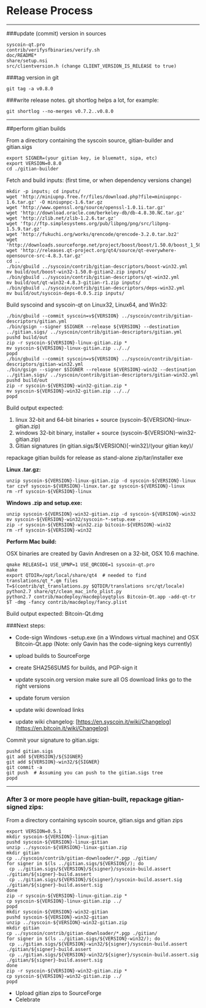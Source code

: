 Release Process
====================

* * *

###update (commit) version in sources


	syscoin-qt.pro
	contrib/verifysfbinaries/verify.sh
	doc/README*
	share/setup.nsi
	src/clientversion.h (change CLIENT_VERSION_IS_RELEASE to true)

###tag version in git

	git tag -a v0.8.0

###write release notes. git shortlog helps a lot, for example:

	git shortlog --no-merges v0.7.2..v0.8.0

* * *

##perform gitian builds

 From a directory containing the syscoin source, gitian-builder and gitian.sigs
  
	export SIGNER=(your gitian key, ie bluematt, sipa, etc)
	export VERSION=0.8.0
	cd ./gitian-builder

 Fetch and build inputs: (first time, or when dependency versions change)

	mkdir -p inputs; cd inputs/
	wget 'http://miniupnp.free.fr/files/download.php?file=miniupnpc-1.6.tar.gz' -O miniupnpc-1.6.tar.gz
	wget 'http://www.openssl.org/source/openssl-1.0.1i.tar.gz'
	wget 'http://download.oracle.com/berkeley-db/db-4.8.30.NC.tar.gz'
	wget 'http://zlib.net/zlib-1.2.6.tar.gz'
	wget 'ftp://ftp.simplesystems.org/pub/libpng/png/src/libpng-1.5.9.tar.gz'
	wget 'http://fukuchi.org/works/qrencode/qrencode-3.2.0.tar.bz2'
	wget 'http://downloads.sourceforge.net/project/boost/boost/1.50.0/boost_1_50_0.tar.bz2'
	wget 'http://releases.qt-project.org/qt4/source/qt-everywhere-opensource-src-4.8.3.tar.gz'
	cd ..
	./bin/gbuild ../syscoin/contrib/gitian-descriptors/boost-win32.yml
	mv build/out/boost-win32-1.50.0-gitian2.zip inputs/
	./bin/gbuild ../syscoin/contrib/gitian-descriptors/qt-win32.yml
	mv build/out/qt-win32-4.8.3-gitian-r1.zip inputs/
	./bin/gbuild ../syscoin/contrib/gitian-descriptors/deps-win32.yml
	mv build/out/syscoin-deps-0.0.5.zip inputs/

 Build syscoind and syscoin-qt on Linux32, Linux64, and Win32:
  
	./bin/gbuild --commit syscoin=v${VERSION} ../syscoin/contrib/gitian-descriptors/gitian.yml
	./bin/gsign --signer $SIGNER --release ${VERSION} --destination ../gitian.sigs/ ../syscoin/contrib/gitian-descriptors/gitian.yml
	pushd build/out
	zip -r syscoin-${VERSION}-linux-gitian.zip *
	mv syscoin-${VERSION}-linux-gitian.zip ../../
	popd
	./bin/gbuild --commit syscoin=v${VERSION} ../syscoin/contrib/gitian-descriptors/gitian-win32.yml
	./bin/gsign --signer $SIGNER --release ${VERSION}-win32 --destination ../gitian.sigs/ ../syscoin/contrib/gitian-descriptors/gitian-win32.yml
	pushd build/out
	zip -r syscoin-${VERSION}-win32-gitian.zip *
	mv syscoin-${VERSION}-win32-gitian.zip ../../
	popd

  Build output expected:

  1. linux 32-bit and 64-bit binaries + source (syscoin-${VERSION}-linux-gitian.zip)
  2. windows 32-bit binary, installer + source (syscoin-${VERSION}-win32-gitian.zip)
  3. Gitian signatures (in gitian.sigs/${VERSION}[-win32]/(your gitian key)/

repackage gitian builds for release as stand-alone zip/tar/installer exe

**Linux .tar.gz:**

	unzip syscoin-${VERSION}-linux-gitian.zip -d syscoin-${VERSION}-linux
	tar czvf syscoin-${VERSION}-linux.tar.gz syscoin-${VERSION}-linux
	rm -rf syscoin-${VERSION}-linux

**Windows .zip and setup.exe:**

	unzip syscoin-${VERSION}-win32-gitian.zip -d syscoin-${VERSION}-win32
	mv syscoin-${VERSION}-win32/syscoin-*-setup.exe .
	zip -r syscoin-${VERSION}-win32.zip bitcoin-${VERSION}-win32
	rm -rf syscoin-${VERSION}-win32

**Perform Mac build:**

  OSX binaries are created by Gavin Andresen on a 32-bit, OSX 10.6 machine.

	qmake RELEASE=1 USE_UPNP=1 USE_QRCODE=1 syscoin-qt.pro
	make
	export QTDIR=/opt/local/share/qt4  # needed to find translations/qt_*.qm files
	T=$(contrib/qt_translations.py $QTDIR/translations src/qt/locale)
	python2.7 share/qt/clean_mac_info_plist.py
	python2.7 contrib/macdeploy/macdeployqtplus Bitcoin-Qt.app -add-qt-tr $T -dmg -fancy contrib/macdeploy/fancy.plist

 Build output expected: Bitcoin-Qt.dmg

###Next steps:

* Code-sign Windows -setup.exe (in a Windows virtual machine) and
  OSX Bitcoin-Qt.app (Note: only Gavin has the code-signing keys currently)

* upload builds to SourceForge

* create SHA256SUMS for builds, and PGP-sign it

* update syscoin.org version
  make sure all OS download links go to the right versions

* update forum version

* update wiki download links

* update wiki changelog: [https://en.syscoin.it/wiki/Changelog](https://en.bitcoin.it/wiki/Changelog)

Commit your signature to gitian.sigs:

	pushd gitian.sigs
	git add ${VERSION}/${SIGNER}
	git add ${VERSION}-win32/${SIGNER}
	git commit -a
	git push  # Assuming you can push to the gitian.sigs tree
	popd

-------------------------------------------------------------------------

### After 3 or more people have gitian-built, repackage gitian-signed zips:

From a directory containing syscoin source, gitian.sigs and gitian zips

	export VERSION=0.5.1
	mkdir syscoin-${VERSION}-linux-gitian
	pushd syscoin-${VERSION}-linux-gitian
	unzip ../syscoin-${VERSION}-linux-gitian.zip
	mkdir gitian
	cp ../syscoin/contrib/gitian-downloader/*.pgp ./gitian/
	for signer in $(ls ../gitian.sigs/${VERSION}/); do
	 cp ../gitian.sigs/${VERSION}/${signer}/syscoin-build.assert ./gitian/${signer}-build.assert
	 cp ../gitian.sigs/${VERSION}/${signer}/syscoin-build.assert.sig ./gitian/${signer}-build.assert.sig
	done
	zip -r syscoin-${VERSION}-linux-gitian.zip *
	cp syscoin-${VERSION}-linux-gitian.zip ../
	popd
	mkdir syscoin-${VERSION}-win32-gitian
	pushd syscoin-${VERSION}-win32-gitian
	unzip ../syscoin-${VERSION}-win32-gitian.zip
	mkdir gitian
	cp ../syscoin/contrib/gitian-downloader/*.pgp ./gitian/
	for signer in $(ls ../gitian.sigs/${VERSION}-win32/); do
	 cp ../gitian.sigs/${VERSION}-win32/${signer}/syscoin-build.assert ./gitian/${signer}-build.assert
	 cp ../gitian.sigs/${VERSION}-win32/${signer}/syscoin-build.assert.sig ./gitian/${signer}-build.assert.sig
	done
	zip -r syscoin-${VERSION}-win32-gitian.zip *
	cp syscoin-${VERSION}-win32-gitian.zip ../
	popd

- Upload gitian zips to SourceForge
- Celebrate 
